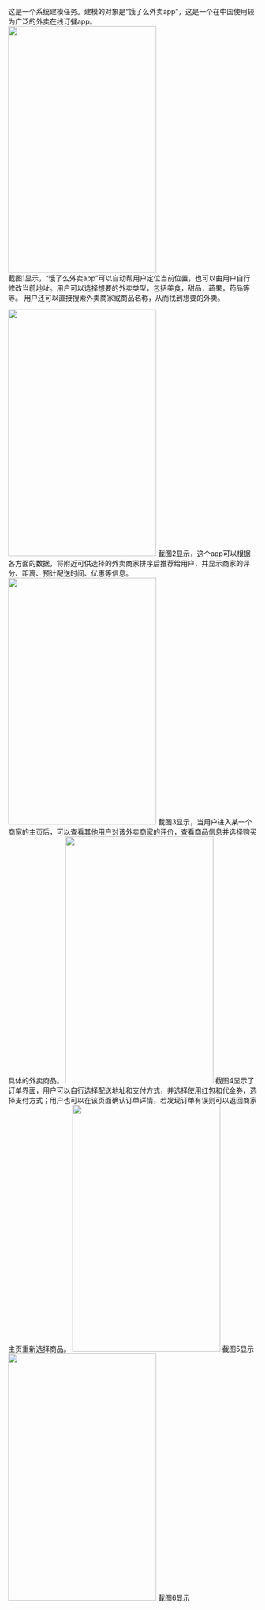 
这是一个系统建模任务。建模的对象是“饿了么外卖app”，这是一个在中国使用较为广泛的外卖在线订餐app。  
<img src="https://github.com/dramaticTickets/dramatic-tickets/blob/master/documents/Modeling_Training/Picture/Pic%201.jpg?raw=true" width = 300px height = 500px />  
截图1显示，“饿了么外卖app”可以自动帮用户定位当前位置，也可以由用户自行修改当前地址。用户可以选择想要的外卖类型，包括美食，甜品，蔬果，药品等等。
用户还可以直接搜索外卖商家或商品名称，从而找到想要的外卖。  

<img src="https://github.com/dramaticTickets/dramatic-tickets/blob/master/documents/Modeling_Training/Picture/Pic%202.jpg?raw=true" width = 300px height = 500px />  
截图2显示，这个app可以根据各方面的数据，将附近可供选择的外卖商家排序后推荐给用户，并显示商家的评分、距离、预计配送时间、优惠等信息。  


<img src="https://github.com/dramaticTickets/dramatic-tickets/blob/master/documents/Modeling_Training/Picture/Pic%203.jpg?raw=true" width = 300px height = 500px />  
截图3显示，当用户进入某一个商家的主页后，可以查看其他用户对该外卖商家的评价，查看商品信息并选择购买具体的外卖商品。

<img src="https://github.com/dramaticTickets/dramatic-tickets/blob/master/documents/Modeling_Training/Picture/Pic%204.jpg?raw=true" width = 300px height = 500px />  
截图4显示了订单界面，用户可以自行选择配送地址和支付方式，并选择使用红包和代金券，选择支付方式；用户也可以在该页面确认订单详情，若发现订单有误则可以返回商家主页重新选择商品。

<img src="https://github.com/dramaticTickets/dramatic-tickets/blob/master/documents/Modeling_Training/Picture/Pic%201.jpg?raw=true" width = 300px height = 500px />  
截图5显示

<img src="https://github.com/dramaticTickets/dramatic-tickets/blob/master/documents/Modeling_Training/Picture/Pic%201.jpg?raw=true" width = 300px height = 500px />  
截图6显示
